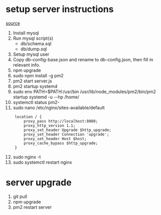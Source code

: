 
# setup server instructions
[source](https://www.digitalocean.com/community/tutorials/how-to-set-up-a-node-js-application-for-production-on-ubuntu-16-04)

1. Install mysql
2. Run mysql script(s)
    - db/schema.sql
    - db/dump.sql
3. Setup mysql user
4. Copy db-config-base.json and rename to db-config.json, then fill in relevant info.
5. npm upgrade
6. sudo npm install -g pm2
7. pm2 start server.js
8. pm2 startup systemd
9. sudo env PATH=$PATH:/usr/bin /usr/lib/node_modules/pm2/bin/pm2 startup systemd -u <username> --hp /home/<username>
10. systemctl status pm2-<username>
11. sudo nano /etc/nginx/sites-available/default
```
    location / {
        proxy_pass http://localhost:8080;
        proxy_http_version 1.1;
        proxy_set_header Upgrade $http_upgrade;
        proxy_set_header Connection 'upgrade';
        proxy_set_header Host $host;
        proxy_cache_bypass $http_upgrade;
    }
```
12. sudo nginx -t
13. sudo systemctl restart nginx

# server upgrade

1. git pull
2. npm upgrade
3. pm2 restart server